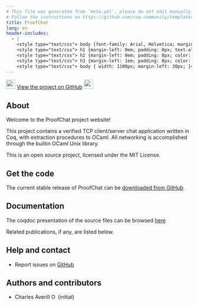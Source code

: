 ```yaml
---
# This file was generated from `meta.yml`, please do not edit manually.
# Follow the instructions on https://github.com/coq-community/templates to regenerate.
title: ProofChat
lang: en
header-includes:
  - |
    <style type="text/css"> body {font-family: Arial, Helvetica; margin-left: 5em; font-size: large;} </style>
    <style type="text/css"> h1 {margin-left: 0em; padding: 0px; text-align: center} </style>
    <style type="text/css"> h2 {margin-left: 0em; padding: 0px; color: #580909} </style>
    <style type="text/css"> h3 {margin-left: 1em; padding: 0px; color: #C05001;} </style>
    <style type="text/css"> body { width: 1100px; margin-left: 30px; }</style>
---
```


<div style="text-align:left"><img src="https://github.githubassets.com/images/modules/logos_page/Octocat.png" height="25" style="border:0px">
<a href="https://github.com/CharlesAverill/proofchat">View the project on GitHub</a>
<img src="https://github.githubassets.com/images/modules/logos_page/Octocat.png" height="25" style="border:0px"></div>

## About

Welcome to the ProofChat project website!

This project contains a verified TCP client/server chat application written in
Coq, with extraction procedures to OCaml. All networking is accomplished through
the builtin OCaml Unix library.

This is an open source project, licensed under the MIT License.

## Get the code

The current stable release of ProofChat can be [downloaded from GitHub](https://github.com/CharlesAverill/proofchat/releases).

## Documentation

The coqdoc presentation of the source files can be browsed [here](docs/latest/coqdoc/toc.html)

Related publications, if any, are listed below.


## Help and contact

- Report issues on [GitHub](https://github.com/CharlesAverill/proofchat/issues)

## Authors and contributors

- Charles Averill [<img src="https://zenodo.org/static/img/orcid.svg" height="14px" alt="ORCID logo" />](https://orcid.org/0000-0001-6614-1808) (initial)



